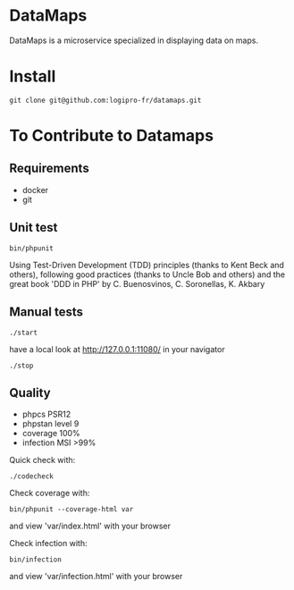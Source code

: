 # DataMaps

DataMaps is a microservice specialized in displaying data on maps.

# Install

```console
git clone git@github.com:logipro-fr/datamaps.git
```

# To Contribute to Datamaps

## Requirements

* docker
* git


## Unit test

```console
bin/phpunit
```

Using Test-Driven Development (TDD) principles (thanks to Kent Beck and others), following good practices (thanks to Uncle Bob and others) and the great book 'DDD in PHP' by C. Buenosvinos, C. Soronellas, K. Akbary

## Manual tests

```console
./start
```
have a local look at http://127.0.0.1:11080/ in your navigator

```console
./stop
```

## Quality

* phpcs PSR12
* phpstan level 9
* coverage 100%
* infection MSI >99%

Quick check with:
```console
./codecheck
```

Check coverage with:
```console
bin/phpunit --coverage-html var
```
and view 'var/index.html' with your browser

Check infection with:
```console
bin/infection
```
and view 'var/infection.html' with your browser